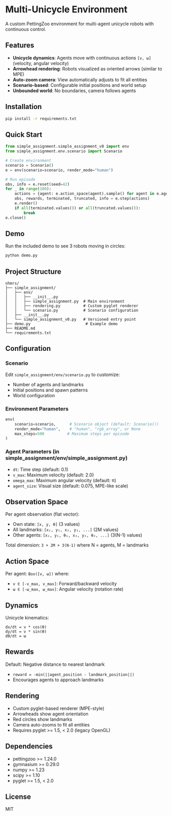 # Multi-Unicycle Environment

A custom PettingZoo environment for multi-agent unicycle robots with continuous control.

## Features

- **Unicycle dynamics**: Agents move with continuous actions `[v, ω]` (velocity, angular velocity)
- **Arrowhead rendering**: Robots visualized as oriented arrows (similar to MPE)
- **Auto-zoom camera**: View automatically adjusts to fit all entities
- **Scenario-based**: Configurable initial positions and world setup
- **Unbounded world**: No boundaries, camera follows agents

## Installation

```bash
pip install -r requirements.txt
```

## Quick Start

```python
from simple_assignment.simple_assignment_v0 import env
from simple_assignment.env.scenario import Scenario

# Create environment
scenario = Scenario()
e = env(scenario=scenario, render_mode="human")

# Run episode
obs, info = e.reset(seed=42)
for _ in range(100):
    actions = {agent: e.action_space(agent).sample() for agent in e.agents}
    obs, rewards, terminated, truncated, info = e.step(actions)
    e.render()
    if all(terminated.values()) or all(truncated.values()):
        break
e.close()
```

## Demo

Run the included demo to see 3 robots moving in circles:

```bash
python demo.py
```

## Project Structure

```
nhmrs/
├── simple_assignment/
│   ├── env/
│   │   ├── __init__.py
│   │   ├── simple_assignment.py  # Main environment
│   │   ├── rendering.py          # Custom pyglet renderer
│   │   └── scenario.py           # Scenario configuration
│   ├── __init__.py
│   └── simple_assignment_v0.py   # Versioned entry point
├── demo.py                        # Example demo
├── README.md
└── requirements.txt
```

## Configuration

### Scenario

Edit `simple_assignment/env/scenario.py` to customize:
- Number of agents and landmarks
- Initial positions and spawn patterns
- World configuration

### Environment Parameters

```python
env(
    scenario=scenario,      # Scenario object (default: Scenario())
    render_mode="human",    # "human", "rgb_array", or None
    max_steps=500          # Maximum steps per episode
)
```

### Agent Parameters (in simple_assignment/env/simple_assignment.py)

- `dt`: Time step (default: 0.1)
- `v_max`: Maximum velocity (default: 2.0)
- `omega_max`: Maximum angular velocity (default: π)
- `agent_size`: Visual size (default: 0.075, MPE-like scale)

## Observation Space

Per agent observation (flat vector):
- Own state: `[x, y, θ]` (3 values)
- All landmarks: `[x₁, y₁, x₂, y₂, ...]` (2M values)
- Other agents: `[x₁, y₁, θ₁, x₂, y₂, θ₂, ...]` (3(N-1) values)

Total dimension: `3 + 2M + 3(N-1)` where N = agents, M = landmarks

## Action Space

Per agent: `Box([v, ω])` where:
- `v ∈ [-v_max, v_max]`: Forward/backward velocity
- `ω ∈ [-ω_max, ω_max]`: Angular velocity (rotation rate)

## Dynamics

Unicycle kinematics:
```
dx/dt = v * cos(θ)
dy/dt = v * sin(θ)
dθ/dt = ω
```

## Rewards

Default: Negative distance to nearest landmark
- `reward = -min(||agent_position - landmark_position||)`
- Encourages agents to approach landmarks

## Rendering

- Custom pyglet-based renderer (MPE-style)
- Arrowheads show agent orientation
- Red circles show landmarks
- Camera auto-zooms to fit all entities
- Requires pyglet >= 1.5, < 2.0 (legacy OpenGL)

## Dependencies

- pettingzoo >= 1.24.0
- gymnasium >= 0.29.0
- numpy >= 1.23
- scipy >= 1.10
- pyglet >= 1.5, < 2.0

## License

MIT
